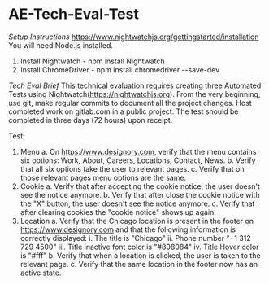 # AE-Tech-Eval-Test

*Setup Instructions*
https://www.nightwatchjs.org/gettingstarted/installation
You will need Node.js installed.
1. Install Nightwatch - npm install Nightwatch
2. Install ChromeDriver - npm install chromedriver --save-dev

*Tech Eval Brief*
This technical evaluation requires creating three Automated Tests using Nightwatch(https://nightwatchjs.org). From the very beginning, use git, make regular commits to document all the project changes. Host completed work on gitlab.com in a public project. The test should be completed in three days (72 hours) upon receipt.

Test:
1. Menu
  a. On https://www.designory.com, verify that the menu contains six options: Work, About, Careers, Locations, Contact, News.
  b. Verify that all six options take the user to relevant pages.
  c. Verify that on those relevant pages menu options are the same.
2. Cookie
  a. Verify that after accepting the cookie notice, the user doesn't see the notice anymore.
  b. Verify that after close the cookie notice with the "X" button, the user doesn't see the notice anymore.
  c. Verify that after clearing cookies the "cookie notice" shows up again.
3. Location
  a. Verify that the Chicago location is present in the footer on https://www.designory.com and that the following information is correctly displayed:
    i.    The title is "Chicago"
    ii.   Phone number "+1 312 729 4500"
    iii.  Title inactive font color is "#808084"
    iv.   Title Hover color is "#fff"
  b. Verify that when a location is clicked, the user is taken to the relevant page.
  c. Verify that the same location in the footer now has an active state.
